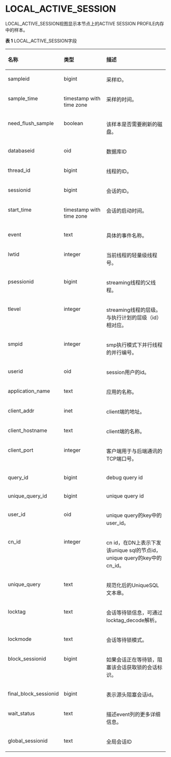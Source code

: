 # LOCAL\_ACTIVE\_SESSION<a name="ZH-CN_TOPIC_0000001131388624"></a>

LOCAL\_ACTIVE\_SESSION视图显示本节点上的ACTIVE SESSION PROFILE内存中的样本。

**表 1**  LOCAL\_ACTIVE\_SESSION字段

<a name="table9867104916817"></a>
<table><thead align="left"><tr id="row1286719494812"><th class="cellrowborder" valign="top" width="23.75%" id="mcps1.2.4.1.1"><p id="p08670491887"><a name="p08670491887"></a><a name="p08670491887"></a>名称</p>
</th>
<th class="cellrowborder" valign="top" width="30.990000000000002%" id="mcps1.2.4.1.2"><p id="p138674491882"><a name="p138674491882"></a><a name="p138674491882"></a>类型</p>
</th>
<th class="cellrowborder" valign="top" width="45.26%" id="mcps1.2.4.1.3"><p id="p188671149288"><a name="p188671149288"></a><a name="p188671149288"></a>描述</p>
</th>
</tr>
</thead>
<tbody><tr id="row8867184910813"><td class="cellrowborder" valign="top" width="23.75%" headers="mcps1.2.4.1.1 "><p id="p186844913816"><a name="p186844913816"></a><a name="p186844913816"></a>sampleid</p>
</td>
<td class="cellrowborder" valign="top" width="30.990000000000002%" headers="mcps1.2.4.1.2 "><p id="p138689499814"><a name="p138689499814"></a><a name="p138689499814"></a>bigint</p>
</td>
<td class="cellrowborder" valign="top" width="45.26%" headers="mcps1.2.4.1.3 "><p id="p8868174916814"><a name="p8868174916814"></a><a name="p8868174916814"></a>采样ID。</p>
</td>
</tr>
<tr id="row108686491289"><td class="cellrowborder" valign="top" width="23.75%" headers="mcps1.2.4.1.1 "><p id="p108681349183"><a name="p108681349183"></a><a name="p108681349183"></a>sample_time</p>
</td>
<td class="cellrowborder" valign="top" width="30.990000000000002%" headers="mcps1.2.4.1.2 "><p id="p20868749887"><a name="p20868749887"></a><a name="p20868749887"></a>timestamp with time zone</p>
</td>
<td class="cellrowborder" valign="top" width="45.26%" headers="mcps1.2.4.1.3 "><p id="p6868849586"><a name="p6868849586"></a><a name="p6868849586"></a>采样的时间。</p>
</td>
</tr>
<tr id="row5868124911810"><td class="cellrowborder" valign="top" width="23.75%" headers="mcps1.2.4.1.1 "><p id="p486813491687"><a name="p486813491687"></a><a name="p486813491687"></a>need_flush_sample</p>
</td>
<td class="cellrowborder" valign="top" width="30.990000000000002%" headers="mcps1.2.4.1.2 "><p id="p286817496810"><a name="p286817496810"></a><a name="p286817496810"></a>boolean</p>
</td>
<td class="cellrowborder" valign="top" width="45.26%" headers="mcps1.2.4.1.3 "><p id="p148681549789"><a name="p148681549789"></a><a name="p148681549789"></a>该样本是否需要刷新的磁盘。</p>
</td>
</tr>
<tr id="row11868204915812"><td class="cellrowborder" valign="top" width="23.75%" headers="mcps1.2.4.1.1 "><p id="p6868449586"><a name="p6868449586"></a><a name="p6868449586"></a>databaseid</p>
</td>
<td class="cellrowborder" valign="top" width="30.990000000000002%" headers="mcps1.2.4.1.2 "><p id="p2868194918818"><a name="p2868194918818"></a><a name="p2868194918818"></a>oid</p>
</td>
<td class="cellrowborder" valign="top" width="45.26%" headers="mcps1.2.4.1.3 "><p id="p3868144920815"><a name="p3868144920815"></a><a name="p3868144920815"></a>数据库ID</p>
</td>
</tr>
<tr id="row78680491682"><td class="cellrowborder" valign="top" width="23.75%" headers="mcps1.2.4.1.1 "><p id="p178685491285"><a name="p178685491285"></a><a name="p178685491285"></a>thread_id</p>
</td>
<td class="cellrowborder" valign="top" width="30.990000000000002%" headers="mcps1.2.4.1.2 "><p id="p1586844918817"><a name="p1586844918817"></a><a name="p1586844918817"></a>bigint</p>
</td>
<td class="cellrowborder" valign="top" width="45.26%" headers="mcps1.2.4.1.3 "><p id="p1086810491285"><a name="p1086810491285"></a><a name="p1086810491285"></a>线程的ID。</p>
</td>
</tr>
<tr id="row148685492819"><td class="cellrowborder" valign="top" width="23.75%" headers="mcps1.2.4.1.1 "><p id="p786824912818"><a name="p786824912818"></a><a name="p786824912818"></a>sessionid</p>
</td>
<td class="cellrowborder" valign="top" width="30.990000000000002%" headers="mcps1.2.4.1.2 "><p id="p1886811492810"><a name="p1886811492810"></a><a name="p1886811492810"></a>bigint</p>
</td>
<td class="cellrowborder" valign="top" width="45.26%" headers="mcps1.2.4.1.3 "><p id="p8868184912813"><a name="p8868184912813"></a><a name="p8868184912813"></a>会话的ID。</p>
</td>
</tr>
<tr id="row128682049383"><td class="cellrowborder" valign="top" width="23.75%" headers="mcps1.2.4.1.1 "><p id="p686810491183"><a name="p686810491183"></a><a name="p686810491183"></a>start_time</p>
</td>
<td class="cellrowborder" valign="top" width="30.990000000000002%" headers="mcps1.2.4.1.2 "><p id="p6868349989"><a name="p6868349989"></a><a name="p6868349989"></a>timestamp with time zone</p>
</td>
<td class="cellrowborder" valign="top" width="45.26%" headers="mcps1.2.4.1.3 "><p id="p1486819493813"><a name="p1486819493813"></a><a name="p1486819493813"></a>会话的启动时间。</p>
</td>
</tr>
<tr id="row886813491985"><td class="cellrowborder" valign="top" width="23.75%" headers="mcps1.2.4.1.1 "><p id="p686813491814"><a name="p686813491814"></a><a name="p686813491814"></a>event</p>
</td>
<td class="cellrowborder" valign="top" width="30.990000000000002%" headers="mcps1.2.4.1.2 "><p id="p8868949382"><a name="p8868949382"></a><a name="p8868949382"></a>text</p>
</td>
<td class="cellrowborder" valign="top" width="45.26%" headers="mcps1.2.4.1.3 "><p id="p1886812493815"><a name="p1886812493815"></a><a name="p1886812493815"></a>具体的事件名称。</p>
</td>
</tr>
<tr id="row2086819498812"><td class="cellrowborder" valign="top" width="23.75%" headers="mcps1.2.4.1.1 "><p id="p4868104912810"><a name="p4868104912810"></a><a name="p4868104912810"></a>lwtid</p>
</td>
<td class="cellrowborder" valign="top" width="30.990000000000002%" headers="mcps1.2.4.1.2 "><p id="p1586813491486"><a name="p1586813491486"></a><a name="p1586813491486"></a>integer</p>
</td>
<td class="cellrowborder" valign="top" width="45.26%" headers="mcps1.2.4.1.3 "><p id="p08681049487"><a name="p08681049487"></a><a name="p08681049487"></a>当前线程的轻量级线程号。</p>
</td>
</tr>
<tr id="row1586816491684"><td class="cellrowborder" valign="top" width="23.75%" headers="mcps1.2.4.1.1 "><p id="p186824912816"><a name="p186824912816"></a><a name="p186824912816"></a>psessionid</p>
</td>
<td class="cellrowborder" valign="top" width="30.990000000000002%" headers="mcps1.2.4.1.2 "><p id="p1086914491488"><a name="p1086914491488"></a><a name="p1086914491488"></a>bigint</p>
</td>
<td class="cellrowborder" valign="top" width="45.26%" headers="mcps1.2.4.1.3 "><p id="p286904916820"><a name="p286904916820"></a><a name="p286904916820"></a>streaming线程的父线程。</p>
</td>
</tr>
<tr id="row58692049183"><td class="cellrowborder" valign="top" width="23.75%" headers="mcps1.2.4.1.1 "><p id="p1586964915814"><a name="p1586964915814"></a><a name="p1586964915814"></a>tlevel</p>
</td>
<td class="cellrowborder" valign="top" width="30.990000000000002%" headers="mcps1.2.4.1.2 "><p id="p198699493819"><a name="p198699493819"></a><a name="p198699493819"></a>integer</p>
</td>
<td class="cellrowborder" valign="top" width="45.26%" headers="mcps1.2.4.1.3 "><p id="p18698491482"><a name="p18698491482"></a><a name="p18698491482"></a>streaming线程的层级。与执行计划的层级（id）相对应。</p>
</td>
</tr>
<tr id="row1869144920819"><td class="cellrowborder" valign="top" width="23.75%" headers="mcps1.2.4.1.1 "><p id="p1986915498818"><a name="p1986915498818"></a><a name="p1986915498818"></a>smpid</p>
</td>
<td class="cellrowborder" valign="top" width="30.990000000000002%" headers="mcps1.2.4.1.2 "><p id="p88696491183"><a name="p88696491183"></a><a name="p88696491183"></a>integer</p>
</td>
<td class="cellrowborder" valign="top" width="45.26%" headers="mcps1.2.4.1.3 "><p id="p586916492084"><a name="p586916492084"></a><a name="p586916492084"></a>smp执行模式下并行线程的并行编号。</p>
</td>
</tr>
<tr id="row178691549889"><td class="cellrowborder" valign="top" width="23.75%" headers="mcps1.2.4.1.1 "><p id="p7869449886"><a name="p7869449886"></a><a name="p7869449886"></a>userid</p>
</td>
<td class="cellrowborder" valign="top" width="30.990000000000002%" headers="mcps1.2.4.1.2 "><p id="p2086924913815"><a name="p2086924913815"></a><a name="p2086924913815"></a>oid</p>
</td>
<td class="cellrowborder" valign="top" width="45.26%" headers="mcps1.2.4.1.3 "><p id="p1986914491789"><a name="p1986914491789"></a><a name="p1986914491789"></a>session用户的id。</p>
</td>
</tr>
<tr id="row786919491080"><td class="cellrowborder" valign="top" width="23.75%" headers="mcps1.2.4.1.1 "><p id="p78699492819"><a name="p78699492819"></a><a name="p78699492819"></a>application_name</p>
</td>
<td class="cellrowborder" valign="top" width="30.990000000000002%" headers="mcps1.2.4.1.2 "><p id="p7869114915818"><a name="p7869114915818"></a><a name="p7869114915818"></a>text</p>
</td>
<td class="cellrowborder" valign="top" width="45.26%" headers="mcps1.2.4.1.3 "><p id="p12869124919819"><a name="p12869124919819"></a><a name="p12869124919819"></a>应用的名称。</p>
</td>
</tr>
<tr id="row1086974917817"><td class="cellrowborder" valign="top" width="23.75%" headers="mcps1.2.4.1.1 "><p id="p1786913491083"><a name="p1786913491083"></a><a name="p1786913491083"></a>client_addr</p>
</td>
<td class="cellrowborder" valign="top" width="30.990000000000002%" headers="mcps1.2.4.1.2 "><p id="p08691849781"><a name="p08691849781"></a><a name="p08691849781"></a>inet</p>
</td>
<td class="cellrowborder" valign="top" width="45.26%" headers="mcps1.2.4.1.3 "><p id="p786934910820"><a name="p786934910820"></a><a name="p786934910820"></a>client端的地址。</p>
</td>
</tr>
<tr id="row1186920491088"><td class="cellrowborder" valign="top" width="23.75%" headers="mcps1.2.4.1.1 "><p id="p138693495819"><a name="p138693495819"></a><a name="p138693495819"></a>client_hostname</p>
</td>
<td class="cellrowborder" valign="top" width="30.990000000000002%" headers="mcps1.2.4.1.2 "><p id="p14869194910819"><a name="p14869194910819"></a><a name="p14869194910819"></a>text</p>
</td>
<td class="cellrowborder" valign="top" width="45.26%" headers="mcps1.2.4.1.3 "><p id="p1886917492820"><a name="p1886917492820"></a><a name="p1886917492820"></a>client端的名称。</p>
</td>
</tr>
<tr id="row108697491685"><td class="cellrowborder" valign="top" width="23.75%" headers="mcps1.2.4.1.1 "><p id="p6869164920818"><a name="p6869164920818"></a><a name="p6869164920818"></a>client_port</p>
</td>
<td class="cellrowborder" valign="top" width="30.990000000000002%" headers="mcps1.2.4.1.2 "><p id="p1686994915813"><a name="p1686994915813"></a><a name="p1686994915813"></a>integer</p>
</td>
<td class="cellrowborder" valign="top" width="45.26%" headers="mcps1.2.4.1.3 "><p id="p15869104914817"><a name="p15869104914817"></a><a name="p15869104914817"></a>客户端用于与后端通讯的TCP端口号。</p>
</td>
</tr>
<tr id="row68699494815"><td class="cellrowborder" valign="top" width="23.75%" headers="mcps1.2.4.1.1 "><p id="p188691491989"><a name="p188691491989"></a><a name="p188691491989"></a>query_id</p>
</td>
<td class="cellrowborder" valign="top" width="30.990000000000002%" headers="mcps1.2.4.1.2 "><p id="p586994918818"><a name="p586994918818"></a><a name="p586994918818"></a>bigint</p>
</td>
<td class="cellrowborder" valign="top" width="45.26%" headers="mcps1.2.4.1.3 "><p id="p168691749986"><a name="p168691749986"></a><a name="p168691749986"></a>debug query id</p>
</td>
</tr>
<tr id="row138691249480"><td class="cellrowborder" valign="top" width="23.75%" headers="mcps1.2.4.1.1 "><p id="p886912498817"><a name="p886912498817"></a><a name="p886912498817"></a>unique_query_id</p>
</td>
<td class="cellrowborder" valign="top" width="30.990000000000002%" headers="mcps1.2.4.1.2 "><p id="p138705491811"><a name="p138705491811"></a><a name="p138705491811"></a>bigint</p>
</td>
<td class="cellrowborder" valign="top" width="45.26%" headers="mcps1.2.4.1.3 "><p id="p487016491287"><a name="p487016491287"></a><a name="p487016491287"></a>unique query id</p>
</td>
</tr>
<tr id="row28701749183"><td class="cellrowborder" valign="top" width="23.75%" headers="mcps1.2.4.1.1 "><p id="p387012490813"><a name="p387012490813"></a><a name="p387012490813"></a>user_id</p>
</td>
<td class="cellrowborder" valign="top" width="30.990000000000002%" headers="mcps1.2.4.1.2 "><p id="p6870144910810"><a name="p6870144910810"></a><a name="p6870144910810"></a>oid</p>
</td>
<td class="cellrowborder" valign="top" width="45.26%" headers="mcps1.2.4.1.3 "><p id="p887013497813"><a name="p887013497813"></a><a name="p887013497813"></a>unique query的key中的user_id。</p>
</td>
</tr>
<tr id="row1487014918813"><td class="cellrowborder" valign="top" width="23.75%" headers="mcps1.2.4.1.1 "><p id="p1187016491580"><a name="p1187016491580"></a><a name="p1187016491580"></a>cn_id</p>
</td>
<td class="cellrowborder" valign="top" width="30.990000000000002%" headers="mcps1.2.4.1.2 "><p id="p1887094916817"><a name="p1887094916817"></a><a name="p1887094916817"></a>integer</p>
</td>
<td class="cellrowborder" valign="top" width="45.26%" headers="mcps1.2.4.1.3 "><p id="p128701849288"><a name="p128701849288"></a><a name="p128701849288"></a>cn id，在DN上表示下发该unique sql的节点id，unique query的key中的cn_id。</p>
</td>
</tr>
<tr id="row148706497819"><td class="cellrowborder" valign="top" width="23.75%" headers="mcps1.2.4.1.1 "><p id="p2870124911812"><a name="p2870124911812"></a><a name="p2870124911812"></a>unique_query</p>
</td>
<td class="cellrowborder" valign="top" width="30.990000000000002%" headers="mcps1.2.4.1.2 "><p id="p6870194912810"><a name="p6870194912810"></a><a name="p6870194912810"></a>text</p>
</td>
<td class="cellrowborder" valign="top" width="45.26%" headers="mcps1.2.4.1.3 "><p id="p1870849181"><a name="p1870849181"></a><a name="p1870849181"></a>规范化后的UniqueSQL文本串。</p>
</td>
</tr>
<tr id="row108704491483"><td class="cellrowborder" valign="top" width="23.75%" headers="mcps1.2.4.1.1 "><p id="p18701849884"><a name="p18701849884"></a><a name="p18701849884"></a>locktag</p>
</td>
<td class="cellrowborder" valign="top" width="30.990000000000002%" headers="mcps1.2.4.1.2 "><p id="p1870649289"><a name="p1870649289"></a><a name="p1870649289"></a>text</p>
</td>
<td class="cellrowborder" valign="top" width="45.26%" headers="mcps1.2.4.1.3 "><p id="p138701249783"><a name="p138701249783"></a><a name="p138701249783"></a>会话等待锁信息，可通过locktag_decode解析。</p>
</td>
</tr>
<tr id="row68708491184"><td class="cellrowborder" valign="top" width="23.75%" headers="mcps1.2.4.1.1 "><p id="p987012499816"><a name="p987012499816"></a><a name="p987012499816"></a>lockmode</p>
</td>
<td class="cellrowborder" valign="top" width="30.990000000000002%" headers="mcps1.2.4.1.2 "><p id="p168704491982"><a name="p168704491982"></a><a name="p168704491982"></a>text</p>
</td>
<td class="cellrowborder" valign="top" width="45.26%" headers="mcps1.2.4.1.3 "><p id="p18709491882"><a name="p18709491882"></a><a name="p18709491882"></a>会话等待锁模式。</p>
</td>
</tr>
<tr id="row188701849183"><td class="cellrowborder" valign="top" width="23.75%" headers="mcps1.2.4.1.1 "><p id="p88703491380"><a name="p88703491380"></a><a name="p88703491380"></a>block_sessionid</p>
</td>
<td class="cellrowborder" valign="top" width="30.990000000000002%" headers="mcps1.2.4.1.2 "><p id="p188701349882"><a name="p188701349882"></a><a name="p188701349882"></a>bigint</p>
</td>
<td class="cellrowborder" valign="top" width="45.26%" headers="mcps1.2.4.1.3 "><p id="p88703494819"><a name="p88703494819"></a><a name="p88703494819"></a>如果会话正在等待锁，阻塞该会话获取锁的会话标识。</p>
</td>
</tr>
<tr id="row28701491387"><td class="cellrowborder" valign="top" width="23.75%" headers="mcps1.2.4.1.1 "><p id="p1187010498815"><a name="p1187010498815"></a><a name="p1187010498815"></a>final_block_sessionid</p>
</td>
<td class="cellrowborder" valign="top" width="30.990000000000002%" headers="mcps1.2.4.1.2 "><p id="p287054910816"><a name="p287054910816"></a><a name="p287054910816"></a>bigint</p>
</td>
<td class="cellrowborder" valign="top" width="45.26%" headers="mcps1.2.4.1.3 "><p id="p28701449689"><a name="p28701449689"></a><a name="p28701449689"></a>表示源头阻塞会话id。</p>
</td>
</tr>
<tr id="row3870184911816"><td class="cellrowborder" valign="top" width="23.75%" headers="mcps1.2.4.1.1 "><p id="p787084916814"><a name="p787084916814"></a><a name="p787084916814"></a>wait_status</p>
</td>
<td class="cellrowborder" valign="top" width="30.990000000000002%" headers="mcps1.2.4.1.2 "><p id="p987015492820"><a name="p987015492820"></a><a name="p987015492820"></a>text</p>
</td>
<td class="cellrowborder" valign="top" width="45.26%" headers="mcps1.2.4.1.3 "><p id="p158700492816"><a name="p158700492816"></a><a name="p158700492816"></a>描述event列的更多详细信息。</p>
</td>
</tr>
<tr id="row887111495812"><td class="cellrowborder" valign="top" width="23.75%" headers="mcps1.2.4.1.1 "><p id="p487104912816"><a name="p487104912816"></a><a name="p487104912816"></a>global_sessionid</p>
</td>
<td class="cellrowborder" valign="top" width="30.990000000000002%" headers="mcps1.2.4.1.2 "><p id="p08711049881"><a name="p08711049881"></a><a name="p08711049881"></a>text</p>
</td>
<td class="cellrowborder" valign="top" width="45.26%" headers="mcps1.2.4.1.3 "><p id="p587111491981"><a name="p587111491981"></a><a name="p587111491981"></a>全局会话ID</p>
</td>
</tr>
</tbody>
</table>

